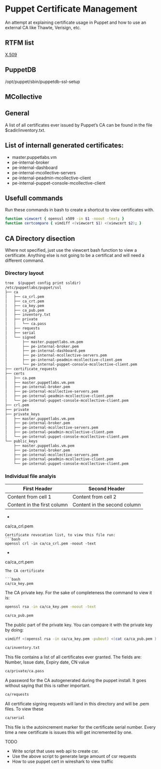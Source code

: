 # Puppet Certificate Management
An attempt at explaining certificate usage in Puppet and how to use an external CA like Thawte, Verisign, etc.

## RTFM list
[X.509](http://en.wikipedia.org/wiki/X.509)


## PuppetDB
/opt/puppet/sbin/puppetdb-ssl-setup

## MCollective

## General
A list of all certificates ever issued by Puppet’s CA can be found in the file $cadir/inventory.txt.


## List of internall generated certificates:
* master.puppetlabs.vm
* pe-internal-broker
* pe-internal-dashboard
* pe-internal-mcollective-servers
* pe-internal-peadmin-mcollective-client
* pe-internal-puppet-console-mcollective-client

## Usefull commands
Run these commands in bash to create a shortcut to view certificates with.
```bash
function viewcert { openssl x509 -in $1 -noout -text; }
function certcompare { vimdiff <(viewcert $1) <(viewcert $2); }
```

## CA Directory disection
Where not specified, just use the viewcert bash function to view a certificate. Anything else is not going to be a certificat and will need a different command.
### Directory layout
```bash
tree  $(puppet config print ssldir)
/etc/puppetlabs/puppet/ssl
├── ca
│   ├── ca_crl.pem
│   ├── ca_crt.pem
│   ├── ca_key.pem
│   ├── ca_pub.pem
│   ├── inventory.txt
│   ├── private
│   │   └── ca.pass
│   ├── requests
│   ├── serial
│   └── signed
│       ├── master.puppetlabs.vm.pem
│       ├── pe-internal-broker.pem
│       ├── pe-internal-dashboard.pem
│       ├── pe-internal-mcollective-servers.pem
│       ├── pe-internal-peadmin-mcollective-client.pem
│       └── pe-internal-puppet-console-mcollective-client.pem
├── certificate_requests
├── certs
│   ├── ca.pem
│   ├── master.puppetlabs.vm.pem
│   ├── pe-internal-broker.pem
│   ├── pe-internal-mcollective-servers.pem
│   ├── pe-internal-peadmin-mcollective-client.pem
│   └── pe-internal-puppet-console-mcollective-client.pem
├── crl.pem
├── private
├── private_keys
│   ├── master.puppetlabs.vm.pem
│   ├── pe-internal-broker.pem
│   ├── pe-internal-mcollective-servers.pem
│   ├── pe-internal-peadmin-mcollective-client.pem
│   └── pe-internal-puppet-console-mcollective-client.pem
└── public_keys
    ├── master.puppetlabs.vm.pem
    ├── pe-internal-broker.pem
    ├── pe-internal-mcollective-servers.pem
    ├── pe-internal-peadmin-mcollective-client.pem
    └── pe-internal-puppet-console-mcollective-client.pem
```
### Individual file analyis
First Header | Second Header
------------ | -------------
Content from cell 1 | Content from cell 2
Content in the first column | Content in the second column

- ```bash
ca/ca_crl.pem
```
Certificate revocation list, to view this file run:
```bash
openssl crl -in ca/ca_crl.pem -noout -text
```

- ```bash
ca/ca_crt.pem
```
The CA certificate

```bash
ca/ca_key.pem
```
The CA private key. For the sake of completeness the command to view it is:
```bash
openssl rsa -in ca/ca_key.pem -noout -text
```

```bash
ca/ca_pub.pem
```
The public part of the private key. You can compare it with the private key by doing:
```bash
vimdiff <(openssl rsa -in ca/ca_key.pem -pubout) <(cat ca/ca_pub.pem )
```

```bash
ca/inventory.txt
```
This file contains a list of all certificates ever granted. The fields are:
Number,
Issue date,
Expiry date,
CN value

```bash
ca/private/ca.pass
```
A password for the CA autogenerated during the puppet install. It goes without saying that this is rather important.

```bash
ca/requests
```
All certificate signing requests will land in this directory and will be .pem files. To view these 

```bash
ca/serial
```
This file is the autoincrement marker for the certificate serial number. Every time a new certificate is issues this will get incremented by one.



TODO
* Write script that uses web api to create csr.
* Use the above script to generate large amount of csr requests
* How to use puppet cert in wireshark to view traffic
